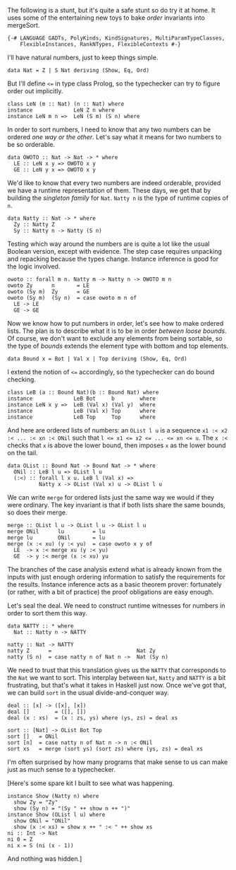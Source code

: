 The following is a stunt, but it's quite a safe stunt so do try it at home. It uses some of the entertaining new toys to bake *order* invariants into mergeSort.

    {-# LANGUAGE GADTs, PolyKinds, KindSignatures, MultiParamTypeClasses,
        FlexibleInstances, RankNTypes, FlexibleContexts #-}

I'll have natural numbers, just to keep things simple.

    data Nat = Z | S Nat deriving (Show, Eq, Ord)

But I'll define `<=` in type class Prolog, so the typechecker can try to figure order out implicitly.

    class LeN (m :: Nat) (n :: Nat) where
    instance             LeN Z n where
    instance LeN m n =>  LeN (S m) (S n) where

In order to sort numbers, I need to know that any two numbers can be ordered *one way or the other*. Let's say what it means for two numbers to be so orderable.

    data OWOTO :: Nat -> Nat -> * where
      LE :: LeN x y => OWOTO x y
      GE :: LeN y x => OWOTO x y

We'd like to know that every two numbers are indeed orderable, provided we have a runtime representation of them. These days, we get that by building the *singleton family* for `Nat`. `Natty n` is the type of runtime copies of `n`.

    data Natty :: Nat -> * where
      Zy :: Natty Z
      Sy :: Natty n -> Natty (S n)

Testing which way around the numbers are is quite a lot like the usual Boolean version, except with evidence. The step case requires unpacking and repacking because the types change. Instance inference is good for the logic involved.

    owoto :: forall m n. Natty m -> Natty n -> OWOTO m n
    owoto Zy      n       = LE
    owoto (Sy m)  Zy      = GE
    owoto (Sy m)  (Sy n)  = case owoto m n of
      LE -> LE
      GE -> GE

Now we know how to put numbers in order, let's see how to make ordered lists. The plan is to describe what it is to be in order *between loose bounds*. Of course, we don't want to exclude any elements from being sortable, so the type of *bounds* extends the element type with bottom and top elements.

    data Bound x = Bot | Val x | Top deriving (Show, Eq, Ord)

I extend the notion of `<=` accordingly, so the typechecker can do bound checking.

    class LeB (a :: Bound Nat)(b :: Bound Nat) where
    instance             LeB Bot     b        where
    instance LeN x y =>  LeB (Val x) (Val y)  where
    instance             LeB (Val x) Top      where
    instance             LeB Top     Top      where

And here are ordered lists of numbers: an `OList l u` is a sequence `x1 :< x2 :< ... :< xn :< ONil` such that `l <= x1 <= x2 <= ... <= xn <= u`. The `x :<` checks that `x` is above the lower bound, then imposes `x` as the lower bound on the tail.

    data OList :: Bound Nat -> Bound Nat -> * where
      ONil :: LeB l u => OList l u
      (:<) :: forall l x u. LeB l (Val x) =>
              Natty x -> OList (Val x) u -> OList l u

We can write `merge` for ordered lists just the same way we would if they were ordinary. The key invariant is that if both lists share the same bounds, so does their merge.

    merge :: OList l u -> OList l u -> OList l u
    merge ONil      lu         = lu
    merge lu        ONil       = lu
    merge (x :< xu) (y :< yu)  = case owoto x y of
      LE  -> x :< merge xu (y :< yu)
      GE  -> y :< merge (x :< xu) yu

The branches of the case analysis extend what is already known from the inputs with just enough ordering information to satisfy the requirements for the results. Instance inference acts as a basic theorem prover: fortunately (or rather, with a bit of practice) the proof obligations are easy enough.

Let's seal the deal. We need to construct runtime witnesses for numbers in order to sort them this
way.

    data NATTY :: * where
      Nat :: Natty n -> NATTY

    natty :: Nat -> NATTY
    natty Z      =                           Nat Zy
    natty (S n)  = case natty n of Nat n ->  Nat (Sy n)

We need to trust that this translation gives us the `NATTY` that corresponds to the `Nat` we want to sort. This interplay between `Nat`, `Natty` and `NATTY` is a bit frustrating, but that's what it takes in Haskell just now. Once we've got that, we can build `sort` in the usual divide-and-conquer way.

    deal :: [x] -> ([x], [x])
    deal []        = ([], [])
    deal (x : xs)  = (x : zs, ys) where (ys, zs) = deal xs

    sort :: [Nat] -> OList Bot Top
    sort []   = ONil
    sort [n]  = case natty n of Nat n -> n :< ONil
    sort xs   = merge (sort ys) (sort zs) where (ys, zs) = deal xs

I'm often surprised by how many programs that make sense to us can make just as much sense to a typechecker.

[Here's some spare kit I built to see what was happening.

    instance Show (Natty n) where
      show Zy = "Zy"
      show (Sy n) = "(Sy " ++ show n ++ ")"
    instance Show (OList l u) where
      show ONil = "ONil"
      show (x :< xs) = show x ++ " :< " ++ show xs
    ni :: Int -> Nat
    ni 0 = Z
    ni x = S (ni (x - 1))

And nothing was hidden.]
